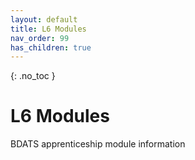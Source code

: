 ```yaml
---
layout: default
title: L6 Modules
nav_order: 99
has_children: true
---
```


{: .no_toc }

# L6 Modules

BDATS apprenticeship module information